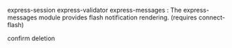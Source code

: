 express-session
express-validator
express-messages : The express-messages module provides flash notification rendering. (requires connect-flash)

confirm deletion
